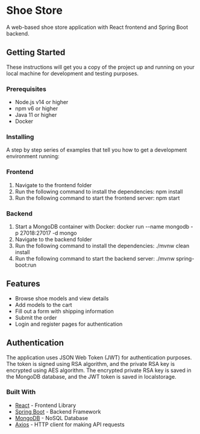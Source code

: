 # Shoe Store

A web-based shoe store application with React frontend and Spring Boot backend.

## Getting Started

These instructions will get you a copy of the project up and running on your local machine for development and testing purposes.

### Prerequisites

- Node.js v14 or higher
- npm v6 or higher
- Java 11 or higher
- Docker

### Installing

A step by step series of examples that tell you how to get a development environment running:

### Frontend

1. Navigate to the frontend folder
2. Run the following command to install the dependencies: npm install
3. Run the following command to start the frontend server: npm start

### Backend

1. Start a MongoDB container with Docker: docker run --name mongodb -p 27018:27017 -d mongo
2. Navigate to the backend folder
3. Run the following command to install the dependencies: ./mvnw clean install
4. Run the following command to start the backend server: ./mvnw spring-boot:run



## Features

- Browse shoe models and view details
- Add models to the cart
- Fill out a form with shipping information
- Submit the order
- Login and register pages for authentication

## Authentication

The application uses JSON Web Token (JWT) for authentication purposes. The token is signed using RSA algorithm, and the private RSA key is encrypted using AES algorithm. The encrypted private RSA key is saved in the MongoDB database, and the JWT token is saved in localstorage.


### Built With

- [React](https://reactjs.org/) - Frontend Library
- [Spring Boot](https://spring.io/projects/spring-boot) - Backend Framework
- [MongoDB](https://www.mongodb.com/) - NoSQL Database
- [Axios](https://github.com/axios/axios) - HTTP client for making API requests

